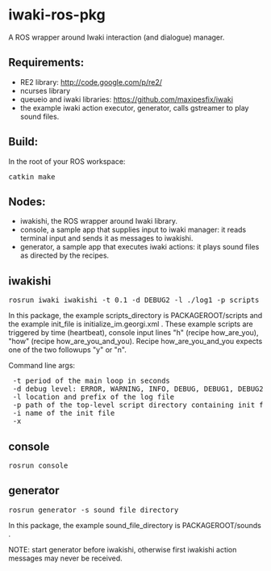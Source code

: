 iwaki-ros-pkg
=============

A ROS wrapper around Iwaki interaction (and dialogue) manager.


Requirements: 
-------------
- RE2 library: http://code.google.com/p/re2/
- ncurses library
- queueio and iwaki libraries: https://github.com/maxipesfix/iwaki
- the example iwaki action executor, generator, calls gstreamer
  to play sound files.

Build:
----- 
In the root of your ROS workspace:
<pre>
catkin_make
</pre>


Nodes:
------
- iwakishi, the ROS wrapper around Iwaki library.
- console, a sample app that supplies input to iwaki manager: it reads 
           terminal input and sends it as messages to iwakishi.
- generator, a sample app that executes iwaki actions: it plays sound
             files as directed by the recipes. 


iwakishi 
--------
<pre>
rosrun iwaki iwakishi -t 0.1 -d DEBUG2 -l ./log1 -p scripts_directory  -i init_file -x
</pre>

In this package, the example scripts_directory is PACKAGEROOT/scripts and
the example init_file is initialize_im.georgi.xml . These example scripts 
are triggered by time (heartbeat), console input lines "h" (recipe how_are_you), "how" (recipe how_are_you_and_you). Recipe how_are_you_and_you expects one of the two followups "y" or "n".

Command line args:     
<pre>
 -t period of the main loop in seconds 
 -d debug level: ERROR, WARNING, INFO, DEBUG, DEBUG1, DEBUG2, DEBUG3, DEBUG4
 -l location and prefix of the log file 
 -p path of the top-level script directory containing init file 
 -i name of the init file 
 -x
</pre>



console
-------
<pre>
rosrun console
</pre>


generator
---------
<pre>
rosrun generator -s sound_file_directory
</pre>

In this package, the example sound_file_directory is PACKAGEROOT/sounds .

NOTE: start generator before iwakishi, otherwise first iwakishi action messages
      may never be received.
